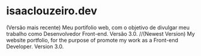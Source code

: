 # isaaclouzeiro.dev
(Versão mais recente) Meu portifolio web, com o objetivo de divulgar meu trabalho como Desenvolvedor Front-end. Versão 3.0. //(Newest Version) My website portfolio, for the purpose of promote my work as a Front-end Developer. Version 3.0.
